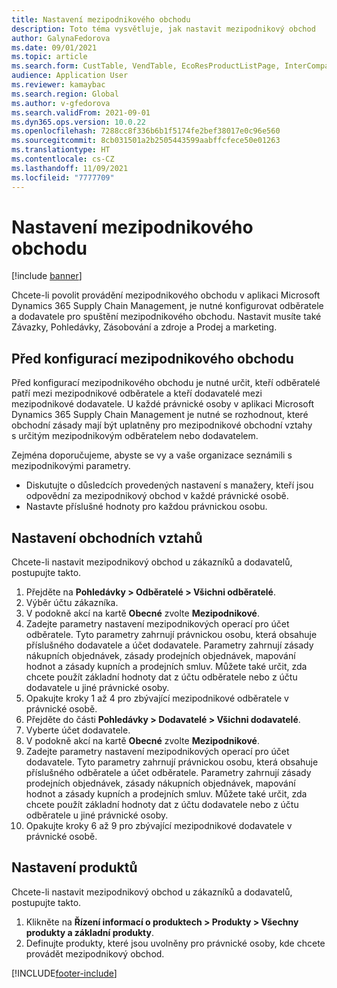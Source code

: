 ```yaml
---
title: Nastavení mezipodnikového obchodu
description: Toto téma vysvětluje, jak nastavit mezipodnikový obchod
author: GalynaFedorova
ms.date: 09/01/2021
ms.topic: article
ms.search.form: CustTable, VendTable, EcoResProductListPage, InterCompanyTradingRelationSetupCustomer
audience: Application User
ms.reviewer: kamaybac
ms.search.region: Global
ms.author: v-gfedorova
ms.search.validFrom: 2021-09-01
ms.dyn365.ops.version: 10.0.22
ms.openlocfilehash: 7288cc8f336b6b1f5174fe2bef38017e0c96e560
ms.sourcegitcommit: 8cb031501a2b2505443599aabffcfece50e01263
ms.translationtype: HT
ms.contentlocale: cs-CZ
ms.lasthandoff: 11/09/2021
ms.locfileid: "7777709"
---
```

# <a name="set-up-intercompany-trade"></a>Nastavení mezipodnikového obchodu

[!include [banner](../../includes/banner.md)]

Chcete-li povolit provádění mezipodnikového obchodu v aplikaci Microsoft Dynamics 365 Supply Chain Management, je nutné konfigurovat odběratele a dodavatele pro spuštění mezipodnikového obchodu. Nastavit musíte také Závazky, Pohledávky, Zásobování a zdroje a Prodej a marketing.

## <a name="before-you-set-up-intercompany-trade"></a>Před konfigurací mezipodnikového obchodu

Před konfigurací mezipodnikového obchodu je nutné určit, kteří odběratelé patří mezi mezipodnikové odběratele a kteří dodavatelé mezi mezipodnikové dodavatele. U každé právnické osoby v aplikaci Microsoft Dynamics 365 Supply Chain Management je nutné se rozhodnout, které obchodní zásady mají být uplatněny pro mezipodnikové obchodní vztahy s určitým mezipodnikovým odběratelem nebo dodavatelem.

Zejména doporučujeme, abyste se vy a vaše organizace seznámili s mezipodnikovými parametry.

- Diskutujte o důsledcích provedených nastavení s manažery, kteří jsou odpovědní za mezipodnikový obchod v každé právnické osobě.
- Nastavte příslušné hodnoty pro každou právnickou osobu.

## <a name="set-up-trading-relations"></a>Nastavení obchodních vztahů

Chcete-li nastavit mezipodnikový obchod u zákazníků a dodavatelů, postupujte takto.

1. Přejděte na **Pohledávky \> Odběratelé \> Všichni odběratelé**.
1. Výběr účtu zákazníka.
1. V podokně akcí na kartě **Obecné** zvolte **Mezipodnikové**.
1. Zadejte parametry nastavení mezipodnikových operací pro účet odběratele. Tyto parametry zahrnují právnickou osobu, která obsahuje příslušného dodavatele a účet dodavatele. Parametry zahrnují zásady nákupních objednávek, zásady prodejních objednávek, mapování hodnot a zásady kupních a prodejních smluv. Můžete také určit, zda chcete použít základní hodnoty dat z účtu odběratele nebo z účtu dodavatele u jiné právnické osoby.
1. Opakujte kroky 1 až 4 pro zbývající mezipodnikové odběratele v právnické osobě.
1. Přejděte do části **Pohledávky \> Dodavatelé \> Všichni dodavatelé**.
1. Vyberte účet dodavatele.
1. V podokně akcí na kartě **Obecné** zvolte **Mezipodnikové**.
1. Zadejte parametry nastavení mezipodnikových operací pro účet dodavatele. Tyto parametry zahrnují právnickou osobu, která obsahuje příslušného odběratele a účet odběratele. Parametry zahrnují zásady prodejních objednávek, zásady nákupních objednávek, mapování hodnot a zásady kupních a prodejních smluv. Můžete také určit, zda chcete použít základní hodnoty dat z účtu dodavatele nebo z účtu odběratele u jiné právnické osoby.
1. Opakujte kroky 6 až 9 pro zbývající mezipodnikové dodavatele v právnické osobě.

## <a name="set-up-products"></a>Nastavení produktů

Chcete-li nastavit mezipodnikový obchod u zákazníků a dodavatelů, postupujte takto.

1. Klikněte na **Řízení informací o produktech \> Produkty \> Všechny produkty a základní produkty**.
1. Definujte produkty, které jsou uvolněny pro právnické osoby, kde chcete provádět mezipodnikový obchod.

[!INCLUDE[footer-include](../../includes/footer-banner.md)]
